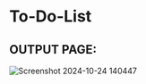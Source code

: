 # To-Do-List
## OUTPUT PAGE:
![Screenshot 2024-10-24 140447](https://github.com/user-attachments/assets/b656e74d-c446-4b03-9d88-f0ef5e344a80)
